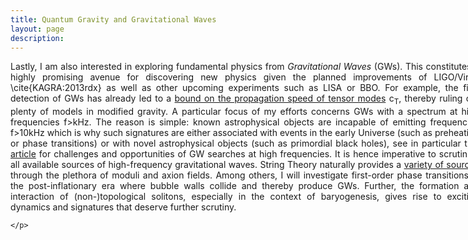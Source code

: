 ```yaml
---
title: Quantum Gravity and Gravitational Waves
layout: page
description: 
---
```


<div style="width: 750px;">
   <p align="justify">
    Lastly, I am also interested in exploring fundamental physics from <i>Gravitational Waves</i> (GWs). This constitutes a highly promising avenue for discovering new physics given the planned improvements of LIGO/Virgo \cite{KAGRA:2013rdx} as well as other upcoming experiments such as LISA or BBO.
    For example, the first detection of GWs has already led to a <a href="https://journals.aps.org/prl/abstract/10.1103/PhysRevLett.119.251302" target="_blank">bound on the propagation speed of tensor modes</a> c<sub>T</sub>,
    thereby ruling out plenty of models in modified gravity.
    A particular focus of my efforts concerns GWs with a spectrum at high frequencies f>kHz.
    The reason is simple: known astrophysical objects are incapable of emitting frequencies f>10kHz which is why such signatures are either associated with events in the early Universe (such as preheating or phase transitions) or with novel astrophysical objects (such as primordial black holes), see in particular this <a href="https://arxiv.org/pdf/2011.12414.pdf" target="_blank">article</a> for challenges and opportunities of GW searches at high frequencies.
    It is hence imperative to scrutinise all available sources of high-frequency gravitational waves.
    String Theory naturally provides a <a href="https://iopscience.iop.org/article/10.1088/1475-7516/2019/07/044" target="_blank">variety of sources</a> through the plethora of moduli and axion fields.
    Among others,
    I will investigate first-order phase transitions in the post-inflationary era where bubble walls collide and thereby produce GWs.
    Further,
    the formation and interaction of (non-)topological solitons, especially in the context of baryogenesis,
    gives rise to exciting dynamics and signatures that deserve further scrutiny.

    </p>
</div>
<br>
